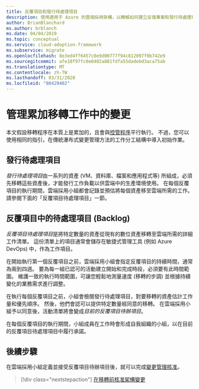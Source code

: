 ```yaml
---
title: 反覆項目和發行待處理項目
description: 使用適用于 Azure 的雲端採用架構，以瞭解如何建立反復專案和發行待處理專案來組織您的工作。
author: BrianBlanchard
ms.author: brblanch
ms.date: 04/04/2019
ms.topic: conceptual
ms.service: cloud-adoption-framework
ms.subservice: migrate
ms.openlocfilehash: 8e3ed4ff6457c0e9d00777f94c812097f0b742e9
ms.sourcegitcommit: afe10f97fc0e0402a881fdfa55dadebd3aca75ab
ms.translationtype: MT
ms.contentlocale: zh-TW
ms.lasthandoff: 03/31/2020
ms.locfileid: "80429402"
---
```

# <a name="manage-change-in-an-incremental-migration-effort"></a>管理累加移轉工作中的變更

本文假設移轉程序在本質上是累加的，且會與[控管程序](../../../govern/index.md)平行執行。 不過，您可以使用相同的指引，在傳統瀑布式變更管理方法的工作分工結構中導入初始作業。

## <a name="release-backlog"></a>發行待處理項目

*發行待處理項目*由一系列的資產 (VM、資料庫、檔案和應用程式等) 所組成，必須先移轉這些資產後，才能發行工作負載以供雲端中的生產環境使用。 在每個反覆項目的執行期間，雲端採用小組都會記錄並預估將每個資產移至雲端所需的工作。 請參閱下面的「反覆項目待處理項目」一節。

## <a name="iteration-backlog"></a>反覆項目中的待處理項目 (Backlog)

*反覆項目待處理項目*是將特定數量的資產從現有的數位資產移轉至雲端所需的詳細工作清單。 這份清單上的項目通常會儲存在敏捷式管理工具 (例如 Azure DevOps) 中，作為工作項目。

在開始執行第一個反覆項目之前，雲端採用小組會指定反覆項目的持續時間，通常為兩到四週。 要為每一組已認可的活動建立開始和完成時段，必須要有此時間範圍。 維護一致的執行時間範圍，可讓您輕鬆地測量速度 (移轉的步調) 並根據持續變化的業務需求進行調整。

在執行每個反覆項目之前，小組會檢閱發行待處理項目，對要移轉的資產估計工作量和優先順序。 然後，他們會認可以提供特定數量經同意的移轉。 在雲端採用小組予以同意後，活動清單將會變成*目前的反覆項目待辦項目*。

在每個反覆項目的執行期間，小組成員在工作時會形成自我組織的小組，以在目前的反覆項目待處理項目中履行承諾。

## <a name="next-steps"></a>後續步驟

在雲端採用小組定義並接受反覆項目待辦項目後，就可以完成[變更管理核准](./approve.md)。

> [!div class="nextstepaction"]
> [在移轉前核准架構變更](./approve.md)
